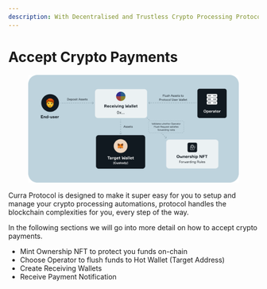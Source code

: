 ```yaml
---
description: With Decentralised and Trustless Crypto Processing Protocol.
---
```


# Accept Crypto Payments

<figure><img src="../../.gitbook/assets/Illustration (2).png" alt=""><figcaption></figcaption></figure>

Curra Protocol is designed to make it super easy for you to setup and manage your crypto processing automations, protocol handles the blockchain complexities for you, every step of the way.

In the following sections we will go into more detail on how to accept crypto payments.

* Mint Ownership NFT to protect you funds on-chain
* Choose Operator to flush funds to Hot Wallet (Target Address)
* Create Receiving Wallets
* Receive Payment Notification
